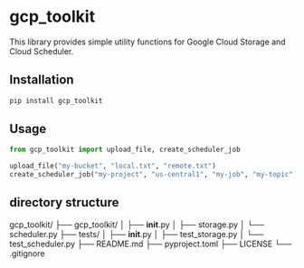 # gcp_toolkit

This library provides simple utility functions for Google Cloud Storage and Cloud Scheduler.

## Installation

```bash
pip install gcp_toolkit
```

## Usage

```python
from gcp_toolkit import upload_file, create_scheduler_job

upload_file("my-bucket", "local.txt", "remote.txt")
create_scheduler_job("my-project", "us-central1", "my-job", "my-topic")
```

## directory structure

gcp_toolkit/
├── gcp_toolkit/
│   ├── __init__.py
│   ├── storage.py
│   └── scheduler.py
├── tests/
│   ├── __init__.py
│   ├── test_storage.py
│   └── test_scheduler.py
├── README.md
├── pyproject.toml
├── LICENSE
└── .gitignore
